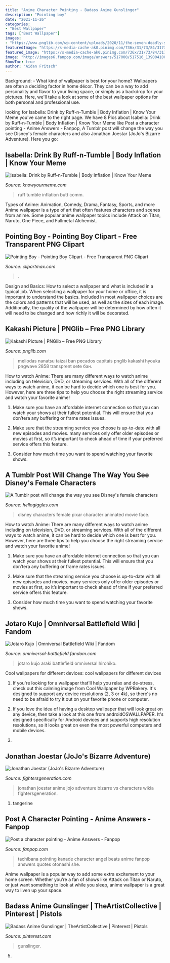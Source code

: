 ```yaml
---
title: "Anime Character Pointing - Badass Anime Gunslinger"
description: "Pointing boy"
date: "2021-11-26"
categories:
- "Best Wallpaper"
tags: ["Best Wallpaper"]
images:
- "https://www.pnglib.com/wp-content/uploads/2020/11/the-seven-deadly-sins-meliodas_5fa006d66c5fe-922x2048.png"
featuredImage: "https://s-media-cache-ak0.pinimg.com/736x/31/73/84/31738437c638126078f68a76024dbc7a.jpg"
featured_image: "https://s-media-cache-ak0.pinimg.com/736x/31/73/84/31738437c638126078f68a76024dbc7a.jpg"
image: "http://images6.fanpop.com/image/answers/517000/517516_1390041007012_444_300.jpg"
ShowToc: true
author: "Aidan Fritsch"
---
```



Background: - What kind of wallpaper is best for your home?
Wallpapers are often a deciding factor in home décor. They can be a way to add personality and flavor to your living space, or simply as a backdrop for your pictures. Here, we'll take a look at some of the best wallpaper options for both personal and professional use.

	

		
looking for Isabella: Drink by Ruff-n-Tumble | Body Inflation | Know Your Meme you've came to the right page. We have 8 Pics about Isabella: Drink by Ruff-n-Tumble | Body Inflation | Know Your Meme like Post a character pointing - Anime Answers - Fanpop, A Tumblr post will change the way you see Disney&#039;s female characters and also Jonathan Joestar (JoJo&#039;s Bizarre Adventure). Here you go:
		
    
## Isabella: Drink By Ruff-n-Tumble | Body Inflation | Know Your Meme

<img loading=lazy src="https://i.kym-cdn.com/photos/images/newsfeed/001/101/473/b3a.gif" onerror="this.onerror=null;this.src='https://tse1.mm.bing.net/th?id=OIP.qVFsbNGYKX191-TfEiypLwHaKF&amp;pid=15.1';" alt="Isabella: Drink by Ruff-n-Tumble | Body Inflation | Know Your Meme">

_Source: knowyourmeme.com_

>ruff tumble inflation butt comm. 

	

Types of Anime: Animation, Comedy, Drama, Fantasy, Sports, and more
Anime wallpaper is a type of art that often features characters and scenes from anime. Some popular anime wallpaper topics include Attack on Titan, Naruto, One Piece, and Fullmetal Alchemist.

    
## Pointing Boy - Pointing Boy Clipart - Free Transparent PNG Clipart

<img loading=lazy src="https://www.clipartmax.com/png/small/344-3445069_boy-pointing-to-his-ears-boy-pointing-to-ears-clipart.png" onerror="this.onerror=null;this.src='https://tse4.mm.bing.net/th?id=OIP.-xFsVisvqpX8X34_UQh7OwAAAA&amp;pid=15.1';" alt="Pointing Boy - Pointing Boy Clipart - Free Transparent PNG Clipart">

_Source: clipartmax.com_

>. 

	

Design and Basics: How to select a wallpaper and what is included in a typical job.
When selecting a wallpaper for your home or office, it is important to understand the basics. Included in most wallpaper choices are the colors and patterns that will be used, as well as the sizes of each image. Additionally, the quality of the wallpaper will be determined by how often it will need to be changed and how richly it will be decorated.

    
## Kakashi Picture | PNGlib – Free PNG Library

<img loading=lazy src="https://www.pnglib.com/wp-content/uploads/2020/11/the-seven-deadly-sins-meliodas_5fa006d66c5fe-922x2048.png" onerror="this.onerror=null;this.src='https://tse4.mm.bing.net/th?id=OIP.KijMtG7LnNZyapwdgM2AqgHaQc&amp;pid=15.1';" alt="Kakashi Picture | PNGlib – Free PNG Library">

_Source: pnglib.com_

>meliodas nanatsu taizai ban pecados capitais pnglib kakashi hyouka pngwave 2858 transprent sete бан. 

	

How to watch Anime: There are many different ways to watch anime including on television, DVD, or streaming services.
With all of the different ways to watch anime, it can be hard to decide which one is best for you. However, here are three tips to help you choose the right streaming service and watch your favorite anime!
1. Make sure you have an affordable internet connection so that you can watch your shows at their fullest potential. This will ensure that you don’tera any buffering or frame rates issues.

2. Make sure that the streaming service you choose is up-to-date with all new episodes and movies. many services only offer older episodes or movies at first, so it’s important to check ahead of time if your preferred service offers this feature.

3. Consider how much time you want to spend watching your favorite shows.

    
## A Tumblr Post Will Change The Way You See Disney&#039;s Female Characters

<img loading=lazy src="http://hellogiggles.com/wp-content/uploads/2015/03/12/tumblr_inline_nkia4hduBp1r9fr4a.jpg" onerror="this.onerror=null;this.src='https://tse3.mm.bing.net/th?id=OIP.cqEuWkSKQeWn52MfiLZ9QgHaHm&amp;pid=15.1';" alt="A Tumblr post will change the way you see Disney&#039;s female characters">

_Source: hellogiggles.com_

>disney characters female pixar character animated movie face. 

	

How to watch Anime: There are many different ways to watch anime including on television, DVD, or streaming services.
With all of the different ways to watch anime, it can be hard to decide which one is best for you. However, here are three tips to help you choose the right streaming service and watch your favorite anime!
1. Make sure you have an affordable internet connection so that you can watch your shows at their fullest potential. This will ensure that you don’tera any buffering or frame rates issues.

2. Make sure that the streaming service you choose is up-to-date with all new episodes and movies. many services only offer older episodes or movies at first, so it’s important to check ahead of time if your preferred service offers this feature.

3. Consider how much time you want to spend watching your favorite shows.

    
## Jotaro Kujo | Omniversal Battlefield Wiki | Fandom

<img loading=lazy src="https://vignette.wikia.nocookie.net/omniversal-battlefield/images/5/5d/Jotaropart3.png/revision/latest?cb=20180923203121" onerror="this.onerror=null;this.src='https://tse3.mm.bing.net/th?id=OIP.dnEcqSgxomuRItpw3thhYgHaQ6&amp;pid=15.1';" alt="Jotaro Kujo | Omniversal Battlefield Wiki | Fandom">

_Source: omniversal-battlefield.fandom.com_

>jotaro kujo araki battlefield omniversal hirohiko. 

	

Cool wallpapers for different devices:
cool wallpapers for different devices 

1. If you're looking for a wallpaper that'll help you relax and de-stress, check out this calming image from Cool Wallpaper by WPBakery. It's designed to support any device resolutions (2, 3 or 4k), so there's no need to be afraid to try it out on your favorite phone or computer.

2. If you love the idea of having a desktop wallpaper that will look great on any device, then take a look at this one from androidOSWALLPAPER. It's designed specifically for Android devices and supports high resolution resolutions, so it looks great on even the most powerful computers and mobile devices.

3.

    
## Jonathan Joestar (JoJo&#039;s Bizarre Adventure)

<img loading=lazy src="http://www.fightersgeneration.com/nx7/char/asb/jonathan-joestar-anime1992.jpg" onerror="this.onerror=null;this.src='https://tse1.mm.bing.net/th?id=OIP.EYbXMW39WJS6DTBCcxMvWAHaGv&amp;pid=15.1';" alt="Jonathan Joestar (JoJo&#039;s Bizarre Adventure)">

_Source: fightersgeneration.com_

>jonathan joestar anime jojo adventure bizarre vs characters wikia fightersgeneration. 

	

1. tangerine 

    
## Post A Character Pointing - Anime Answers - Fanpop

<img loading=lazy src="http://images6.fanpop.com/image/answers/517000/517516_1390041007012_444_300.jpg" onerror="this.onerror=null;this.src='https://tse1.mm.bing.net/th?id=OIP.iAppzxtC054EkZ0k3Xm7jwHaFA&amp;pid=15.1';" alt="Post a character pointing - Anime Answers - Fanpop">

_Source: fanpop.com_

>tachibana pointing kanade character angel beats anime fanpop answers quotes otonashi she. 

	

Anime wallpaper is a popular way to add some extra excitement to your home screen. Whether you’re a fan of shows like Attack on Titan or Naruto, or just want something to look at while you sleep, anime wallpaper is a great way to liven up your space.

    
## Badass Anime Gunslinger | TheArtistCollective | Pinterest | Pistols

<img loading=lazy src="https://s-media-cache-ak0.pinimg.com/736x/31/73/84/31738437c638126078f68a76024dbc7a.jpg" onerror="this.onerror=null;this.src='https://tse2.mm.bing.net/th?id=OIP.WdONpDbLWyxdKO0AtSepMAHaKd&amp;pid=15.1';" alt="Badass Anime Gunslinger | TheArtistCollective | Pinterest | Pistols">

_Source: pinterest.com_

>gunslinger. 

	

5.

